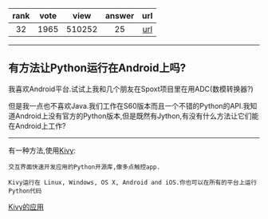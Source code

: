 
| rank | vote | view | answer | url |
|:-:|:-:|:-:|:-:|:-:|
|32|1965|510252|25| [url](http://stackoverflow.com/questions/101754/is-there-a-way-to-run-python-on-android) |
***

## 有方法让Python运行在Android上吗?

我喜欢Android平台.试试上我和几个朋友在Spoxt项目里在用ADC(数模转换器?)

但是我一点也不喜欢Java.我们工作在S60版本而且一个不错的Python的API.我知道Android上没有官方的Python版本,但是既然有Jython,有没有什么方法让它们能在Android上工作?

***

有一种方法,使用[Kivy](http://kivy.org/):

```
交互界面快速开发应用的Python开源库,像多点触控app.
```

```
Kivy运行在 Linux, Windows, OS X, Android and iOS.你也可以在所有的平台上运行Python代码
```

[Kivy的应用](https://play.google.com/store/apps/details?id=org.kivy.showcase)

